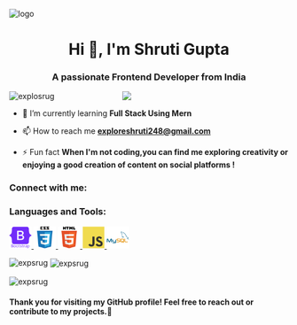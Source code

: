 ![logo](https://github.com/expsrug/expsrug/blob/main/githubbanner1%20.png)

<h1 align="center">Hi 👋, I'm Shruti Gupta</h1>
<h3 align="center">A passionate Frontend Developer from India</h3>
<img align='right' width= '300' src='https://mir-s3-cdn-cf.behance.net/project_modules/hd/c44c1690013661.5e0a009911e87.gif'>
<p align="left"> <img src="https://komarev.com/ghpvc/?username=explosrug&label=Profile%20views&color=0e75b6&style=flat" alt="explosrug" /> </p>

- 🌱 I’m currently learning **Full Stack Using Mern**

- 📫 How to reach me **exploreshruti248@gmail.com**

- ⚡ Fun fact **When I'm not coding,you can find me exploring creativity or enjoying a good creation of content on social platforms !**

<h3 align="left">Connect with me:</h3>
<p align="left">
</p>

<h3 align="left">Languages and Tools:</h3>
<p align="left"> <a href="https://getbootstrap.com" target="_blank" rel="noreferrer"> <img src="https://raw.githubusercontent.com/devicons/devicon/master/icons/bootstrap/bootstrap-plain-wordmark.svg" alt="bootstrap" width="40" height="40"/> </a> <a href="https://www.w3schools.com/css/" target="_blank" rel="noreferrer"> <img src="https://raw.githubusercontent.com/devicons/devicon/master/icons/css3/css3-original-wordmark.svg" alt="css3" width="40" height="40"/> </a> <a href="https://www.w3.org/html/" target="_blank" rel="noreferrer"> <img src="https://raw.githubusercontent.com/devicons/devicon/master/icons/html5/html5-original-wordmark.svg" alt="html5" width="40" height="40"/> </a> <a href="https://developer.mozilla.org/en-US/docs/Web/JavaScript" target="_blank" rel="noreferrer"> <img src="https://raw.githubusercontent.com/devicons/devicon/master/icons/javascript/javascript-original.svg" alt="javascript" width="40" height="40"/> </a> <a href="https://www.mysql.com/" target="_blank" rel="noreferrer"> <img src="https://raw.githubusercontent.com/devicons/devicon/master/icons/mysql/mysql-original-wordmark.svg" alt="mysql" width="40" height="40"/> </a> </p>

<p><img align="left" src="https://github-readme-stats.vercel.app/api/top-langs?username=expsrug&show_icons=true&locale=en&layout=compact" alt="expsrug" /></p>

<p>&nbsp;<img align="center" src="https://github-readme-stats.vercel.app/api?username=expsrug&show_icons=true&locale=en" alt="expsrug" /></p>

<p><img align="center" src="https://github-readme-streak-stats.herokuapp.com/?user=expsrug&" alt="expsrug" /></p>
<h4>Thank you for visiting my GitHub profile! Feel free to reach out or contribute to my projects.🚀</h4>

